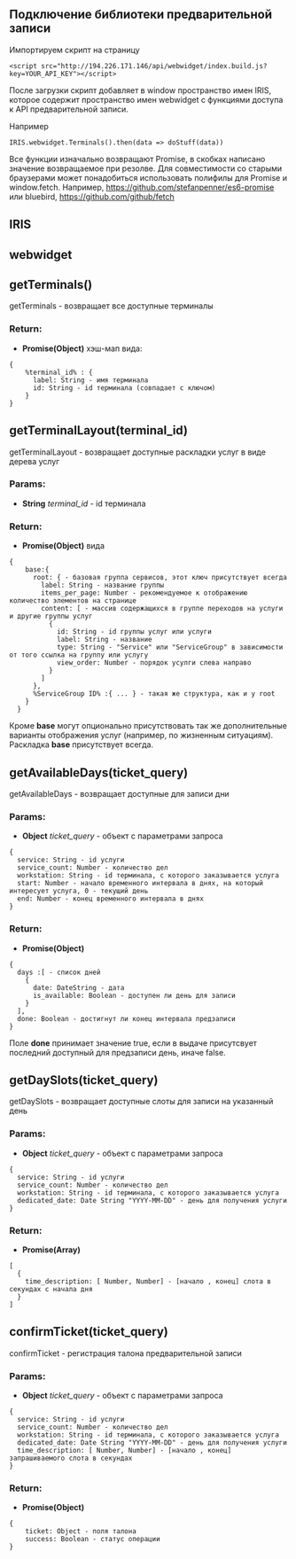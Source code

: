 

<!-- Start src\booking\index.js -->
## Подключение библиотеки предварительной записи

Импортируем скрипт на страницу

````
<script src="http://194.226.171.146/api/webwidget/index.build.js?key=YOUR_API_KEY"></script>
````
После загрузки скрипт добавляет в window пространство имен IRIS, которое содержит пространство имен webwidget с функциями доступа к API предварительной записи.

Например

````
IRIS.webwidget.Terminals().then(data => doStuff(data))
````

Все функции изначально возвращают Promise, в скобках написано значение возвращаемое при резолве. Для совместимости со старыми браузерами может понадобиться использовать полифилы для Promise и window.fetch. Например, https://github.com/stefanpenner/es6-promise или bluebird, https://github.com/github/fetch

## IRIS

## webwidget

## getTerminals()

getTerminals - возвращает все доступные терминалы

### Return:

* **Promise(Object)** хэш-мап вида:

````
{
    %terminal_id% : {
      label: String - имя терминала
      id: String - id терминала (совпадает с ключом)
    }
}
````

## getTerminalLayout(terminal_id)

getTerminalLayout - возвращает доступные раскладки услуг в виде дерева услуг

### Params:

* **String** *terminal_id* - id терминала

### Return:

* **Promise(Object)** вида

````
{
    base:{
      root: { - базовая группа сервисов, этот ключ присутствует всегда
        label: String - название группы
        items_per_page: Number - рекомендуемое к отображению количество элементов на странице
        content: [ - массив содержащихся в группе переходов на услуги и другие группы услуг
          {
            id: String - id группы услуг или услуги
            label: String - название
            type: String - "Service" или "ServiceGroup" в зависимости от того ссылка на группу или услугу
            view_order: Number - порядок усулги слева направо
          }        
        ]
      },
      %ServiceGroup ID% :{ ... } - такая же структура, как и у root
    }
  }
````

Кроме **base** могут опционально присутствовать так же дополнительные варианты отображения услуг (например, по жизненным ситуациям). Раскладка **base** присутствует всегда.

## getAvailableDays(ticket_query)

getAvailableDays - возвращает доступные для записи дни

### Params:

* **Object** *ticket_query* - объект с параметрами запроса

````
{
  service: String - id услуги
  service_count: Number - количество дел
  workstation: String - id терминала, с которого заказывается услуга
  start: Number - начало временного интервала в днях, на который интересует услуга, 0 - текущий день
  end: Number - конец временного интервала в днях
}
````

### Return:

* **Promise(Object)**

````
{
  days :[ - список дней
    {
      date: DateString - дата
      is_available: Boolean - доступен ли день для записи
    }
  ],
  done: Boolean - достигнут ли конец интервала предзаписи
}
````

Поле **done** принимает значение true, если в выдаче присутсвует последний доступный для предзаписи день, иначе false.

## getDaySlots(ticket_query)

getDaySlots - возвращает доступные слоты для записи на указанный день

### Params:

* **Object** *ticket_query* - объект с параметрами запроса

````
{
  service: String - id услуги
  service_count: Number - количество дел
  workstation: String - id терминала, с которого заказывается услуга
  dedicated_date: Date String "YYYY-MM-DD" - день для получения услуги
}
````

### Return:

* **Promise(Array)**

````
[
  {
    time_description: [ Number, Number] - [начало , конец] слота в секундах с начала дня
  }
]
````

## confirmTicket(ticket_query)

confirmTicket - регистрация талона предварительной записи

### Params:

* **Object** *ticket_query* - объект с параметрами запроса

````
{
  service: String - id услуги
  service_count: Number - количество дел
  workstation: String - id терминала, с которого заказывается услуга
  dedicated_date: Date String "YYYY-MM-DD" - день для получения услуги
  time_description: [ Number, Number] - [начало , конец] запрашиваемого слота в секундах
}
````

### Return:

* **Promise(Object)**

````
{
    ticket: Object - поля талона
    success: Boolean - статус операции
}
````

<!-- End src\booking\index.js -->
